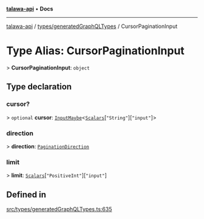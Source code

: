 [**talawa-api**](../../../README.md) • **Docs**

***

[talawa-api](../../../modules.md) / [types/generatedGraphQLTypes](../README.md) / CursorPaginationInput

# Type Alias: CursorPaginationInput

\> **CursorPaginationInput**: `object`

## Type declaration

### cursor?

\> `optional` **cursor**: [`InputMaybe`](InputMaybe.md)\<[`Scalars`](Scalars.md)\[`"String"`\]\[`"input"`\]\>

### direction

\> **direction**: [`PaginationDirection`](PaginationDirection.md)

### limit

\> **limit**: [`Scalars`](Scalars.md)\[`"PositiveInt"`\]\[`"input"`\]

## Defined in

[src/types/generatedGraphQLTypes.ts:635](https://github.com/PalisadoesFoundation/talawa-api/blob/f4877b986932181336f42a7336754de05976cd97/src/types/generatedGraphQLTypes.ts#L635)
